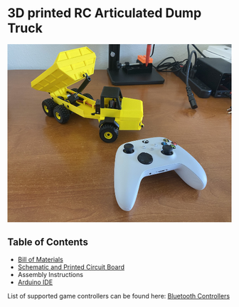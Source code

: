 <h1>3D printed RC Articulated Dump Truck</h1>
<img src="https://github.com/swholmstead/DumpTruck/blob/main/docs/IMG_3389.JPEG" alt="Skidsteer" width=600 height=400>

<h2>Table of Contents</h2>

* [Bill of Materials](docs/bom.md)
* [Schematic and Printed Circuit Board](docs/schematic.md)
* Assembly Instructions
* [Arduino IDE](docs/arduino.md)

List of supported game controllers can be found here: [Bluetooth Controllers](https://bluepad32.readthedocs.io/en/latest/supported_gamepads/)
